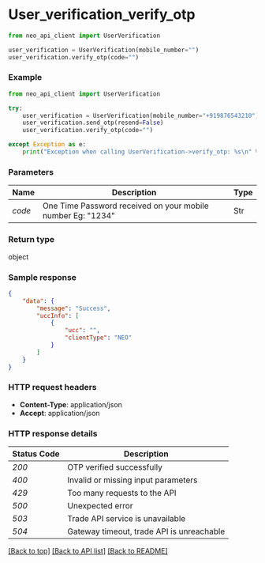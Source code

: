 # **User_verification_verify_otp**

```python
from neo_api_client import UserVerification

user_verification = UserVerification(mobile_number="")
user_verification.verify_otp(code="")
```

### Example


```python
from neo_api_client import UserVerification

try:
    user_verification = UserVerification(mobile_number="+919876543210")
    user_verification.send_otp(resend=False)
    user_verification.verify_otp(code="")

except Exception as e:
    print("Exception when calling UserVerification->verify_otp: %s\n" % e)
```
### Parameters

| Name   | Description                                                 | Type   |
|--------|-------------------------------------------------------------|--------|
| *code* | One Time Password received on your mobile number Eg: "1234" | Str    |

### Return type

object

### Sample response
```json
{
    "data": {
        "message": "Success",
        "uccInfo": [
            {
                "ucc": "",
                "clientType": "NEO"
            }
        ]
    }
}
```

### HTTP request headers

 - **Content-Type**: application/json
 - **Accept**: application/json

### HTTP response details

| Status Code | Description                               |
|-------------|-------------------------------------------|
| *200*       | OTP verified successfully                 |
| *400*       | Invalid or missing input parameters       |
| *429*       | Too many requests to the API              |
| *500*       | Unexpected error                          |
| *503*       | Trade API service is unavailable          |
| *504*       | Gateway timeout, trade API is unreachable |

[[Back to top]](#) [[Back to API list]](../README.md#documentation-for-api-endpoints) [[Back to README]](../README.md)
